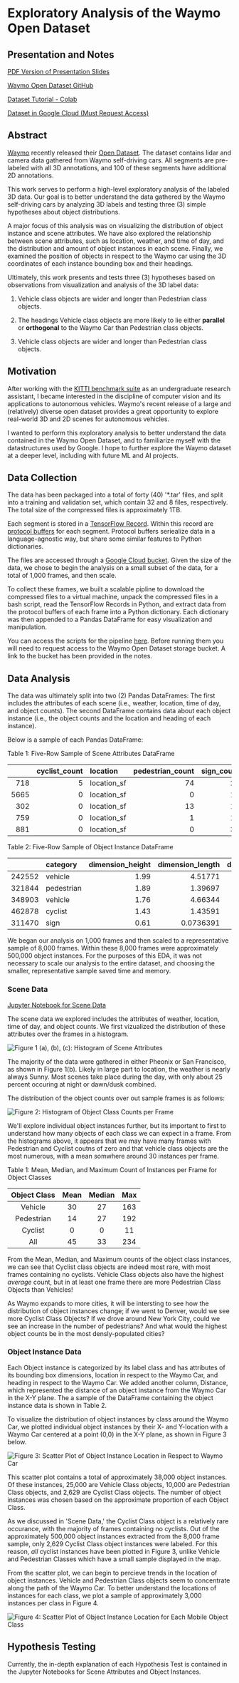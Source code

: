 # Exploratory Analysis of the Waymo Open Dataset

## Presentation and Notes

[PDF Version of Presentation Slides](https://drive.google.com/open?id=1YPThwAAlBuYRVPOzDUBFXRnTufu760dC)

[Waymo Open Dataset GitHub](https://github.com/waymo-research/waymo-open-dataset)

[Dataset Tutorial - Colab](https://colab.research.google.com/github/waymo-research/waymo-open-dataset/blob/r1.0/tutorial/tutorial.ipynb)

[Dataset in Google Cloud (Must Request Access)](https://console.cloud.google.com/storage/browser/waymo_open_dataset_v_1_0_0)

## Abstract

[Waymo](link-to-waymo-site) recently released their [Open Dataset](link-to-waymo-dataset). The dataset contains lidar and camera data gathered from Waymo self-driving cars. All segments are pre-labeled with all 3D annotations, and 100 of these segments have additional 2D annotations. 

This work serves to perform a high-level exploratory analysis of the labeled 3D data. Our goal is to better understand the data gathered by the Waymo self-driving cars by analyzing 3D labels and testing three (3) simple hypotheses about object distributions. 

A major focus of this analysis was on visualizing the distribution of object instance and scene attributes. We have also explored the relationship between scene attributes, such as location, weather, and time of day, and the distribution and amount of object instances in each scene. Finally, we examined the position of objects in respect to the Waymo car using the 3D coordinates of each instance bounding box and their headings. 

Ultimately, this work presents and tests three (3) hypotheses based on observations from visualization and analysis of the 3D label data:

1. Vehicle class objects are wider and longer than Pedestrian class objects.

2. The headings Vehicle class objects are more likely to lie either **parallel** or **orthogonal** to the Waymo Car than Pedestrian class objects. 

3. Vehicle class objects are wider and longer than Pedestrian class objects.


## Motivation

After working with the [KITTI benchmark suite](http://www.cvlibs.net/datasets/kitti/) as an undergraduate research assistant, I became interested in the discipline of computer vision and its applications to autonomous vehicles. Waymo's recent release of a large and (relatively) diverse open dataset provides a great opportunity to explore real-world 3D and 2D scenes for autonomous vehicles. 

I wanted to perform this exploratory analysis to better understand the data contained in the Waymo Open Dataset, and to familiarize myself with the datastructures used by Google. I hope to further explore the Waymo dataset at a deeper level, including with future ML and AI projects. 

## Data Collection

The data has been packaged into a total of forty (40) '\*.tar' files, and split into a training and validation set, which contain 32 and 8 files, respectively. The total size of the compressed files is approximately 1TB. 

Each segment is stored in a [TensorFlow Record](https://www.tensorflow.org/tutorials/load_data/tf_records). Within this record are [protocol buffers](https://developers.google.com/protocol-buffers/) for each segment. Protocol buffers seriealize data in a language-agnostic way, but share some similar features to Python dictionaries. 

The files are accessed through a [Google Cloud bucket](link-to-cloud). Given the size of the data, we chose to begin the analysis on a small subset of the data, for a total of 1,000 frames, and then scale.

To collect these frames, we built a scalable pipline to download the compressed files to a virtual machine, unpack the compressed files in a bash script, read the TensorFlow Records in Python, and extract data from the protocol buffers of each frame into a Python dictionary. Each dictionary was then appended to a Pandas DataFrame for easy visualization and manipulation. 

You can access the scripts for the pipeline [here](link-to-scripts-in-github). Before running them you will need to request access to the Waymo Open Dataset storage bucket. A link to the bucket has been provided in the notes.

## Data Analysis

The data was ultimately split into two (2) Pandas DataFrames: The first includes the attributes of each scene (i.e., weather, location, time of day, and object counts). The second DataFrame contains data about each object instance (i.e., the object counts and the location and heading of each instance). 

Below is a sample of each Pandas DataFrame:

<p align="center">

Table 1: Five-Row Sample of Scene Attributes DataFrame

|      |   cyclist_count | location    |   pedestrian_count |   sign_count | time_of_day   |   vehicle_count | weather   |   all_object_count |
|-----:|----------------:|:------------|-------------------:|-------------:|:--------------|----------------:|:----------|-------------------:|
|  718 |               5 | location_sf |                 74 |           28 | Day           |              32 | sunny     |                111 |
| 5665 |               0 | location_sf |                  0 |           14 | Day           |              25 | sunny     |                 25 |
|  302 |               0 | location_sf |                 13 |           19 | Day           |              87 | sunny     |                100 |
|  759 |               0 | location_sf |                  1 |           12 | Day           |              30 | sunny     |                 31 |
|  881 |               0 | location_sf |                  0 |           33 | Night         |              33 | sunny     |                 33 |


Table 2: Five-Row Sample of Object Instance DataFrame

|        | category   |   dimension_height |   dimension_length |   dimension_width |    heading |   location_x |   location_y |   location_z |   distance |
|-------:|:-----------|-------------------:|-------------------:|------------------:|-----------:|-------------:|-------------:|-------------:|-----------:|
| 242552 | vehicle    |               1.99 |          4.51771   |          1.91201  |  88.7551   |    30.7989   |    -16.1863  |     1.15742  |   34.7932  |
| 321844 | pedestrian |               1.89 |          1.39697   |          1.0365   | 173.218    |    -9.0511   |      8.4543  |     1.30128  |   12.3854  |
| 348903 | vehicle    |               1.76 |          4.66344   |          2.01356  |   0.676945 |    -0.608897 |     -6.17788 |     0.709428 |    6.20781 |
| 462878 | cyclist    |               1.43 |          1.43591   |          0.777628 | 175.428    |    -2.84022  |     -4.73699 |     0.812319 |    5.52322 |
| 311470 | sign       |               0.61 |          0.0736391 |          0.485803 |  -2.6006   |     0.63274  |     30.1758  |     2.67239  |   30.1824  |

</p>

We began our analysis on 1,000 frames and then scaled to a representative sample of 8,000 frames. Within these 8,000 frames were approximately 500,000 object instances. For the purposes of this EDA, it was not necessary to scale our analysis to the entire dataset, and choosing the smaller, representative sample saved time and memory.

### Scene Data

[Jupyter Notebook for Scene Data]()

The scene data we explored includes the attributes of weather, location, time of day, and object counts. We first vizualized the distribution of these attributes over the frames in a histogram.

![Figure 1 (a), (b), (c): Histogram of Scene Attributes](plots/time-location-weather.png)

The majority of the data were gathered in either Pheonix or San Francisco, as shown in Figure 1(b). Likely in large part to location, the weather is nearly always Sunny. Most scenes take place during the day, with only about 25 percent occuring at night or dawn/dusk combined. 

The distribution of the object counts over out sample frames is as follows:

![Figure 2: Histogram of Object Class Counts per Frame](plots/object_dist.png)

We'll explore individual object instances further, but its important to first to understand how many objects of each class we can expect in a frame. From the histograms above, it appears that we may have many frames with Pedestrian and Cyclist coutns of zero and that vehicle class objects are the most numerous, with a mean somwhere around 30 instances per frame.

<p align="center">

Table 1: Mean, Median, and Maximum Count of Instances per Frame for Object Classes

| Object Class | Mean | Median | Max |
|:------------:|:----:|:------:|:---:|
|    Vehicle   |  30  |   27   | 163 |
|  Pedestrian  |  14  |   27   | 192 |
|    Cyclist   |   0  |    0   |  11 |
|      All     |  45  |   33   | 234 |

</p>

From the Mean, Median, and Maximum counts of the object class instances, we can see that Cyclist class objects are indeed most rare, with most frames containing no cyclists. Vehicle Class objects also have the highest *average* count, but in at least one frame there are more Pedestrian Class Objects than Vehicles!

As Waymo expands to more cities, it will be intersting to see how the distribution of object instances change; if we went to Denver, would we see more Cyclist Class Objects? If we drove around New York City, could we see an increase in the number of pedestrians? And what would the highest object counts be in the most densly-populated cities?

### Object Instance Data

Each Object instance is categorized by its label class and has attributes of its bounding box dimensions, location in respect to the Waymo Car, and heading in respect to the Waymo Car. We added another column, Distance, which represented the distance of an object instance from the Waymo Car in the X-Y plane. The a sample of the DataFrame containing the object instance data is shown in Table 2.  

To visualize the distribution of object instances by class around the Waymo Car, we plotted individual object instances by their X- and Y-location with a Waymo Car centered at a point (0,0) in the X-Y plane, as shown in Figure 3 below.

<p align="center">

![Figure 3: Scatter Plot of Object Instance Location in Respect to Waymo Car](plots/scatter_plot_lidar.png)

</p>

This scatter plot contains a total of approximately 38,000 object instances. Of these instances, 25,000 are Vehicle Class objects, 10,000 are Pedestrian Class objects, and 2,629 are Cyclist Class objects. The number of object instances was chosen based on the approximate proportion of each Object Class. 

As we discussed in 'Scene Data,' the Cyclist Class object is a relatively rare occurance, with the majority of frames containing no cyclists. Out of the approximately 500,000 object instances extracted from the 8,000 frame sample, only 2,629 Cyclist Class object instances were labeled. For this reason, *all* cyclist instances have been plotted in Figure 3, unlike Vehicle and Pedestrian Classes which have a small sample displayed in the map.

From the scatter plot, we can begin to percieve trends in the location of object instances. Vehicle and Pedestrian Class objects seem to concentrate along the path of the Waymo Car. To better understand the locations of instances for each class, we plot a sample of approximately 3,000 instances per class in Figure 4.

<p align="center">

![Figure 4: Scatter Plot of Object Instance Location for Each Mobile Object Class](plots/3_scatter_plot_lidar.png)

</p>

## Hypothesis Testing

Currently, the in-depth explanation of each Hypothesis Test is contained in the Jupyter Notebooks for Scene Attributes and Object Instances. 
